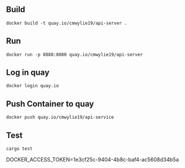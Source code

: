 ## Build 
```
docker build -t quay.io/cmwylie19/api-server .
```

## Run 
```
docker run -p 8888:8080 quay.io/cmwylie19/api-server
```

## Log in quay
```
docker login quay.io
```


## Push Container to quay
```
docker push quay.io/cmwylie19/api-service
```

## Test
```
cargo test
```

DOCKER_ACCESS_TOKEN=1e3cf25c-9404-4b8c-baf4-ac5608d34b5a
